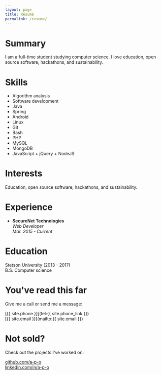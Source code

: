 ```yaml
---
layout: page
title: Résumé
permalink: /resume/
---
```

# Summary

I am a full-time student studying computer science.
I love education, open source software, hackathons, and sustainability.

# Skills

* Algorithm analysis
* Software development
* Java
* Spring
* Android
* Linux
* Git
* Bash
* PHP
* MySQL
* MongoDB
* JavaScript + jQuery + NodeJS

# Interests

Education, open source software, hackathons, and sustainability.

# Experience

* **SecureNet Technologies**  
_Web Developer_  
_Mar. 2015 - Current_

# Education

Stetson University (2013 - 2017)   
B.S. Computer science

# You've read this far

Give me a call or send me a message:

[{{ site.phone }}](tel:{{ site.phone_link }})  
[{{ site.email }}](mailto:{{ site.email }})

# Not sold?

Check out the projects I've worked on:

[github.com/a-p-o](https://github.com/a-p-o)  
[linkedin.com/in/a-p-o](https://linkedin.com/in/a-p-o)

